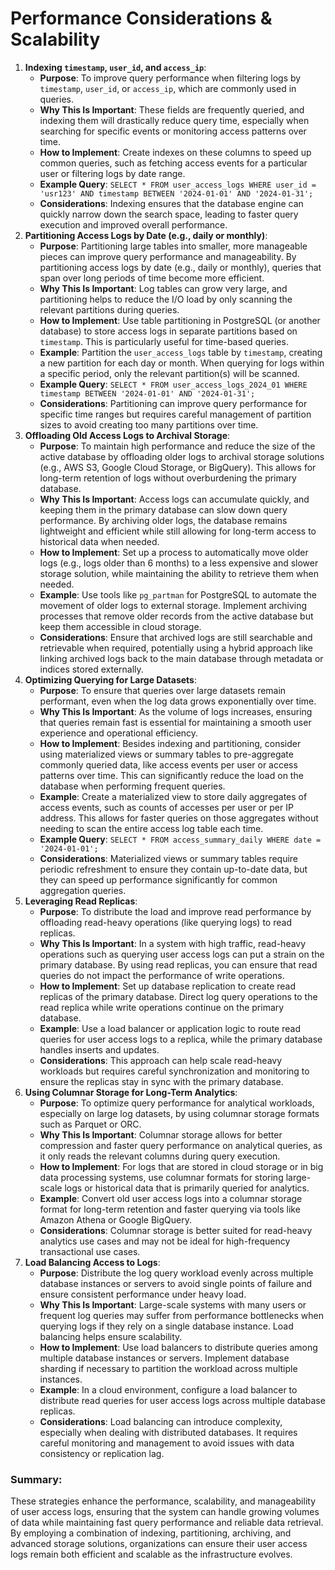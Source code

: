 # Performance Considerations & Scalability

1. **Indexing `timestamp`, `user_id`, and `access_ip`**:
    - **Purpose**: To improve query performance when filtering logs by `timestamp`, `user_id`, or `access_ip`, which are commonly used in queries.
    - **Why This Is Important**: These fields are frequently queried, and indexing them will drastically reduce query time, especially when searching for specific events or monitoring access patterns over time.
    - **How to Implement**: Create indexes on these columns to speed up common queries, such as fetching access events for a particular user or filtering logs by date range.
    - **Example Query**: `SELECT * FROM user_access_logs WHERE user_id = 'usr123' AND timestamp BETWEEN '2024-01-01' AND '2024-01-31';`
    - **Considerations**: Indexing ensures that the database engine can quickly narrow down the search space, leading to faster query execution and improved overall performance.
2. **Partitioning Access Logs by Date (e.g., daily or monthly)**:
    - **Purpose**: Partitioning large tables into smaller, more manageable pieces can improve query performance and manageability. By partitioning access logs by date (e.g., daily or monthly), queries that span over long periods of time become more efficient.
    - **Why This Is Important**: Log tables can grow very large, and partitioning helps to reduce the I/O load by only scanning the relevant partitions during queries.
    - **How to Implement**: Use table partitioning in PostgreSQL (or another database) to store access logs in separate partitions based on `timestamp`. This is particularly useful for time-based queries.
    - **Example**: Partition the `user_access_logs` table by `timestamp`, creating a new partition for each day or month. When querying for logs within a specific period, only the relevant partition(s) will be scanned.
    - **Example Query**: `SELECT * FROM user_access_logs_2024_01 WHERE timestamp BETWEEN '2024-01-01' AND '2024-01-31';`
    - **Considerations**: Partitioning can improve query performance for specific time ranges but requires careful management of partition sizes to avoid creating too many partitions over time.
3. **Offloading Old Access Logs to Archival Storage**:
    - **Purpose**: To maintain high performance and reduce the size of the active database by offloading older logs to archival storage solutions (e.g., AWS S3, Google Cloud Storage, or BigQuery). This allows for long-term retention of logs without overburdening the primary database.
    - **Why This Is Important**: Access logs can accumulate quickly, and keeping them in the primary database can slow down query performance. By archiving older logs, the database remains lightweight and efficient while still allowing for long-term access to historical data when needed.
    - **How to Implement**: Set up a process to automatically move older logs (e.g., logs older than 6 months) to a less expensive and slower storage solution, while maintaining the ability to retrieve them when needed.
    - **Example**: Use tools like `pg_partman` for PostgreSQL to automate the movement of older logs to external storage. Implement archiving processes that remove older records from the active database but keep them accessible in cloud storage.
    - **Considerations**: Ensure that archived logs are still searchable and retrievable when required, potentially using a hybrid approach like linking archived logs back to the main database through metadata or indices stored externally.
4. **Optimizing Querying for Large Datasets**:
    - **Purpose**: To ensure that queries over large datasets remain performant, even when the log data grows exponentially over time.
    - **Why This Is Important**: As the volume of logs increases, ensuring that queries remain fast is essential for maintaining a smooth user experience and operational efficiency.
    - **How to Implement**: Besides indexing and partitioning, consider using materialized views or summary tables to pre-aggregate commonly queried data, like access events per user or access patterns over time. This can significantly reduce the load on the database when performing frequent queries.
    - **Example**: Create a materialized view to store daily aggregates of access events, such as counts of accesses per user or per IP address. This allows for faster queries on those aggregates without needing to scan the entire access log table each time.
    - **Example Query**: `SELECT * FROM access_summary_daily WHERE date = '2024-01-01';`
    - **Considerations**: Materialized views or summary tables require periodic refreshment to ensure they contain up-to-date data, but they can speed up performance significantly for common aggregation queries.
5. **Leveraging Read Replicas**:
    - **Purpose**: To distribute the load and improve read performance by offloading read-heavy operations (like querying logs) to read replicas.
    - **Why This Is Important**: In a system with high traffic, read-heavy operations such as querying user access logs can put a strain on the primary database. By using read replicas, you can ensure that read queries do not impact the performance of write operations.
    - **How to Implement**: Set up database replication to create read replicas of the primary database. Direct log query operations to the read replica while write operations continue on the primary database.
    - **Example**: Use a load balancer or application logic to route read queries for user access logs to a replica, while the primary database handles inserts and updates.
    - **Considerations**: This approach can help scale read-heavy workloads but requires careful synchronization and monitoring to ensure the replicas stay in sync with the primary database.
6. **Using Columnar Storage for Long-Term Analytics**:
    - **Purpose**: To optimize query performance for analytical workloads, especially on large log datasets, by using columnar storage formats such as Parquet or ORC.
    - **Why This Is Important**: Columnar storage allows for better compression and faster query performance on analytical queries, as it only reads the relevant columns during query execution.
    - **How to Implement**: For logs that are stored in cloud storage or in big data processing systems, use columnar formats for storing large-scale logs or historical data that is primarily queried for analytics.
    - **Example**: Convert old user access logs into a columnar storage format for long-term retention and faster querying via tools like Amazon Athena or Google BigQuery.
    - **Considerations**: Columnar storage is better suited for read-heavy analytics use cases and may not be ideal for high-frequency transactional use cases.
7. **Load Balancing Access to Logs**:
    - **Purpose**: Distribute the log query workload evenly across multiple database instances or servers to avoid single points of failure and ensure consistent performance under heavy load.
    - **Why This Is Important**: Large-scale systems with many users or frequent log queries may suffer from performance bottlenecks when querying logs if they rely on a single database instance. Load balancing helps ensure scalability.
    - **How to Implement**: Use load balancers to distribute queries among multiple database instances or servers. Implement database sharding if necessary to partition the workload across multiple instances.
    - **Example**: In a cloud environment, configure a load balancer to distribute read queries for user access logs across multiple database replicas.
    - **Considerations**: Load balancing can introduce complexity, especially when dealing with distributed databases. It requires careful monitoring and management to avoid issues with data consistency or replication lag.

### Summary:

These strategies enhance the performance, scalability, and manageability of user access logs, ensuring that the system can handle growing volumes of data while maintaining fast query performance and reliable data retrieval. By employing a combination of indexing, partitioning, archiving, and advanced storage solutions, organizations can ensure their user access logs remain both efficient and scalable as the infrastructure evolves.